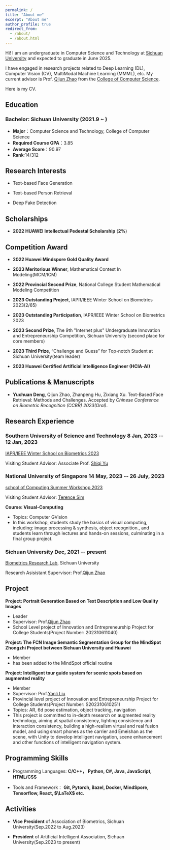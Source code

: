 ```yaml
---
permalink: /
title: "About me"
excerpt: "About me"
author_profile: true
redirect_from: 
  - /about/
  - /about.html
---
```


Hi! I am an undergraduate in Computer Science and Technology at [Sichuan University](https://www.scu.edu.cn/) and expected to graduate in June 2025.

I have engaged in research projects related to Deep Learning (DL), Computer Vision (CV), MultiModal Machine Learning (MMML), etc. My current advisor is Prof. [Qijun Zhao](http://www.scubrl.org/qjzhao) from the [College of Computer Science](https://cs.scu.edu.cn/). 

Here is my CV.

## Education

### Bachelor: Sichuan University (2021.9 ~ )

- **Major**：Computer Science and Technology, College of Computer Science
- **Required Course GPA**：3.85
- **Average Score**：90.97
- **Rank**:14/312



## Research Interests

- Text-based Face Generation

- Text-based Person Retrieval

- Deep Fake Detection

## Scholarships

- **2022  HUAWEI Intellectual Pedestal Scholarship** (**2%**)



## Competition Award
- **2022  Huawei Mindspore Gold Quality Award**

- **2023  Meritorious Winner**, Mathematical Contest In Modeling(MCM/ICM)

- **2022 Provincial Second Prize**, National College Student Mathematical Modeling Competition 

- **2023 Outstanding Project**, IAPR/IEEE Winter School on Biometrics 2023(2/65)

- **2023 Outstanding Participation**, IAPR/IEEE Winter School on Biometrics 2023

- **2023  Second Prize**, The 9th "Internet plus" Undergraduate Innovation and Entrepreneurship Competition, Sichuan University (second place for core members)

- **2023  Third Prize**,  “Challenge and Guess” for Top-notch Student at Sichuan University(team leader)

- **2023 Huawei Certified Artificial Intelligence Engineer (HCIA-AI)**



## Publications & Manuscripts

- **Yuchuan Deng**, Qijun Zhao, Zhanpeng Hu, Zixiang Xu. Text-Based Face Retrieval: Methods and Challenges. Accepted by *Chinese Conference on Biometric Recognition (CCBR) 2023(Oral)*.



## Research Experience
### Southern University of Science and Technology     8 Jan, 2023 -- 12 Jan, 2023

[IAPR/IEEE Winter School on Biometrics 2023](https://www.comp.hkbu.edu.hk/wsb2023/index.php)

Visiting Student                                                                                                                                      Advisor: Associate Prof. [Shiqi Yu](https://www.sustech.edu.cn/zh/faculties/yushiqi.html)

### National University of Singapore                  14 May, 2023 -- 26 July, 2023

[school of Computing Summer Workshop 2023](https://sws.comp.nus.edu.sg/Home.html)

Visiting Student                                                                                                                                   Advisor: [Terence Sim](https://www.comp.nus.edu.sg/cs/people/tsim/)

**Course: Visual-Computing**

- Topics: Computer GVision
- In this workshop, students study the basics of visual computing, including: image processing & synthesis, object recognition., and students learn through lectures and hands-on sessions, culminating in a final group project. 



### Sichuan University                                                           Dec, 2021 -- present 

[Biometrics Research Lab](http://scubrl.org/index), Sichuan University

Research Asisistant                                                                                                          Supervisor: Prof.[Qijun Zhao](http://www.scubrl.org/qjzhao) 



## Project
**Project: Portrait Generation Based on Text Description and Low Quality Images**

- Leader
- Supervisor: Prof.[Qijun Zhao](http://www.scubrl.org/qjzhao) 
- School Level project of Innovation and Entrepreneurship Project for College Students(Project Number: 202310611040)

**Project: The FCN Image Semantic Segmentation Group for the MindSpot Zhongzhi Project between Sichuan University and Huawei**

- Member 
- has been added to the MindSpot official routine

**Project: Intelligent tour guide system for scenic spots based on augmented reality**

- Member
- Supervisor: Prof.[Yanli Liu](http://vs.scu.edu.cn/info/1062/1357.htm)
- Provincial level project of Innovation and Entrepreneurship Project for College Students(Project Number: S202310610251)
- Topics: AR, 6d pose estimation, object tracking, navigation
- This project is committed to in-depth research on augmented reality technology, aiming at spatial consistency, lighting consistency and interaction consistency, building a high-realism virtual and real fusion model, and using smart phones as the carrier and Emeishan as the scene, with Unity to develop intelligent navigation, scene enhancement and other functions of intelligent navigation system.



## Programming Skills

- Programming Languages: **C/C++， Python,  C\#, Java, JavaScript, HTML/CSS**

- Tools and Framework： **Git, Pytorch, Bazel, Docker, MindSpore, Tensorflow, React, $\LaTeX$ etc.**



## Activities


- **Vice President** of Association of Biometrics, Sichuan University(Sep.2022 to Aug.2023)

- **President** of Artificial Intelligent Association, Sichuan University(Sep.2023 to present)
